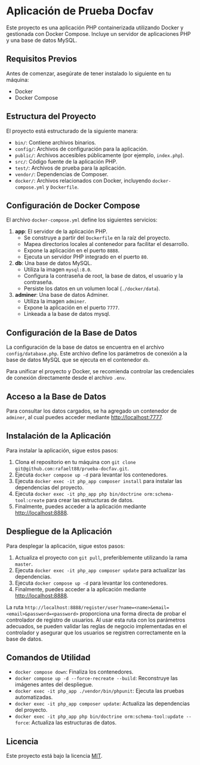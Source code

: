 # Aplicación de Prueba Docfav

Este proyecto es una aplicación PHP containerizada utilizando Docker y gestionada con Docker Compose. Incluye un servidor de aplicaciones PHP y una base de datos MySQL.

## Requisitos Previos

Antes de comenzar, asegúrate de tener instalado lo siguiente en tu máquina:

- Docker
- Docker Compose

## Estructura del Proyecto

El proyecto está estructurado de la siguiente manera:

- `bin/`: Contiene archivos binarios.
- `config/`: Archivos de configuración para la aplicación.
- `public/`: Archivos accesibles públicamente (por ejemplo, `index.php`).
- `src/`: Código fuente de la aplicación PHP.
- `test/`: Archivos de prueba para la aplicación.
- `vendor/`: Dependencias de Composer.
- `docker/`: Archivos relacionados con Docker, incluyendo `docker-compose.yml` y `Dockerfile`.

## Configuración de Docker Compose

El archivo `docker-compose.yml` define los siguientes servicios:

1.  **app**: El servidor de la aplicación PHP.
    -   Se construye a partir del `Dockerfile` en la raíz del proyecto.
    -   Mapea directorios locales al contenedor para facilitar el desarrollo.
    -   Expone la aplicación en el puerto `8888`.
    -   Ejecuta un servidor PHP integrado en el puerto `80`.
2.  **db**: Una base de datos MySQL.
    -   Utiliza la imagen `mysql:8.0`.
    -   Configura la contraseña de root, la base de datos, el usuario y la contraseña.
    -   Persiste los datos en un volumen local (`./docker/data`).
3.  **adminer**: Una base de datos Adminer.
    -   Utiliza la imagen `adminer`.
    -   Expone la aplicación en el puerto `7777`.
    -   Linkeada a la base de datos mysql.

## Configuración de la Base de Datos

La configuración de la base de datos se encuentra en el archivo `config/database.php`. Este archivo define los parámetros de conexión a la base de datos MySQL que se ejecuta en el contenedor `db`.

Para unificar el proyecto y Docker, se recomienda controlar las credenciales de conexión directamente desde el archivo `.env`.

## Acceso a la Base de Datos

Para consultar los datos cargados, se ha agregado un contenedor de `adminer`, al cual puedes acceder mediante [http://localhost:7777](http://localhost:7777/?server=db&username=docfav&db=docfav).

## Instalación de la Aplicación

Para instalar la aplicación, sigue estos pasos:

1.  Clona el repositorio en tu máquina con `git clone git@github.com:rafaelt88/prueba-docfav.git`.
2.  Ejecuta `docker compose up -d` para levantar los contenedores.
3.  Ejecuta `docker exec -it php_app composer install` para instalar las dependencias del proyecto.
4.  Ejecuta `docker exec -it php_app php bin/doctrine orm:schema-tool:create` para crear las estructuras de datos.
5.  Finalmente, puedes acceder a la aplicación mediante [http://localhost:8888](http://localhost:8888).

## Despliegue de la Aplicación

Para desplegar la aplicación, sigue estos pasos:

1.  Actualiza el proyecto con `git pull`, preferiblemente utilizando la rama `master`.
2.  Ejecuta `docker exec -it php_app composer update` para actualizar las dependencias.
3.  Ejecuta `docker compose up -d` para levantar los contenedores.
4.  Finalmente, puedes acceder a la aplicación mediante [http://localhost:8888](http://localhost:8888).

La ruta `http://localhost:8888/register/user?name=<name>&email=<email>&password=<password>` proporciona una forma directa de probar el controlador de registro de usuarios. Al usar esta ruta con los parámetros adecuados, se pueden validar las reglas de negocio implementadas en el controlador y asegurar que los usuarios se registren correctamente en la base de datos.

## Comandos de Utilidad

-   `docker compose down`: Finaliza los contenedores.
-   `docker compose up -d --force-recreate --build`: Reconstruye las imágenes antes del despliegue.
-   `docker exec -it php_app ./vendor/bin/phpunit`: Ejecuta las pruebas automatizadas.
-   `docker exec -it php_app composer update`: Actualiza las dependencias del proyecto.
-   `docker exec -it php_app php bin/doctrine orm:schema-tool:update --force`: Actualiza las estructuras de datos.

## Licencia

Este proyecto está bajo la licencia [MIT](https://mit-license.org/).